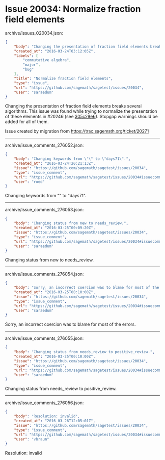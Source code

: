 # Issue 20034: Normalize fraction field elements

archive/issues_020034.json:
```json
{
    "body": "Changing the presentation of fraction field elements breaks several algorithms. This issue was found while trying to normalize the presentation of these elements in #20246 (see [305c28e6](http://git.sagemath.org/sage.git/commit/?h=305c28e6f5bbc9f5f5e02e6b2fcde14a56500a98&id=6550ba0b3ebdcfafca1299235f59bec8d0abc1b8)). Stopgap warnings should be added for all of them.\n\nIssue created by migration from https://trac.sagemath.org/ticket/20271\n\n",
    "created_at": "2016-03-24T03:12:05Z",
    "labels": [
        "commutative algebra",
        "major",
        "bug"
    ],
    "title": "Normalize fraction field elements",
    "type": "issue",
    "url": "https://github.com/sagemath/sagetest/issues/20034",
    "user": "saraedum"
}
```
Changing the presentation of fraction field elements breaks several algorithms. This issue was found while trying to normalize the presentation of these elements in #20246 (see [305c28e6](http://git.sagemath.org/sage.git/commit/?h=305c28e6f5bbc9f5f5e02e6b2fcde14a56500a98&id=6550ba0b3ebdcfafca1299235f59bec8d0abc1b8)). Stopgap warnings should be added for all of them.

Issue created by migration from https://trac.sagemath.org/ticket/20271





---

archive/issue_comments_276052.json:
```json
{
    "body": "Changing keywords from \"\" to \"days71\".",
    "created_at": "2016-03-24T20:21:13Z",
    "issue": "https://github.com/sagemath/sagetest/issues/20034",
    "type": "issue_comment",
    "url": "https://github.com/sagemath/sagetest/issues/20034#issuecomment-276052",
    "user": "roed"
}
```

Changing keywords from "" to "days71".



---

archive/issue_comments_276053.json:
```json
{
    "body": "Changing status from new to needs_review.",
    "created_at": "2016-03-25T00:09:20Z",
    "issue": "https://github.com/sagemath/sagetest/issues/20034",
    "type": "issue_comment",
    "url": "https://github.com/sagemath/sagetest/issues/20034#issuecomment-276053",
    "user": "saraedum"
}
```

Changing status from new to needs_review.



---

archive/issue_comments_276054.json:
```json
{
    "body": "Sorry, an incorrect coercion was to blame for most of the errors.",
    "created_at": "2016-03-25T00:10:00Z",
    "issue": "https://github.com/sagemath/sagetest/issues/20034",
    "type": "issue_comment",
    "url": "https://github.com/sagemath/sagetest/issues/20034#issuecomment-276054",
    "user": "saraedum"
}
```

Sorry, an incorrect coercion was to blame for most of the errors.



---

archive/issue_comments_276055.json:
```json
{
    "body": "Changing status from needs_review to positive_review.",
    "created_at": "2016-03-25T00:10:00Z",
    "issue": "https://github.com/sagemath/sagetest/issues/20034",
    "type": "issue_comment",
    "url": "https://github.com/sagemath/sagetest/issues/20034#issuecomment-276055",
    "user": "saraedum"
}
```

Changing status from needs_review to positive_review.



---

archive/issue_comments_276056.json:
```json
{
    "body": "Resolution: invalid",
    "created_at": "2016-03-26T12:05:01Z",
    "issue": "https://github.com/sagemath/sagetest/issues/20034",
    "type": "issue_comment",
    "url": "https://github.com/sagemath/sagetest/issues/20034#issuecomment-276056",
    "user": "vbraun"
}
```

Resolution: invalid
